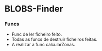 # BLOBS-Finder
### Funcs

- Func de ler ficheiro feito.
- Todas as funcs de destruir ficheiros feitas.
- A realizar a func calcularZonas.
